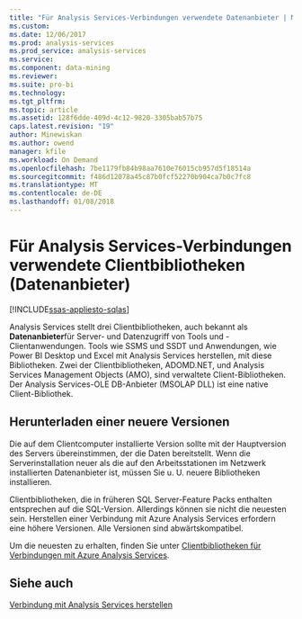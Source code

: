 ```yaml
---
title: "Für Analysis Services-Verbindungen verwendete Datenanbieter | Microsoft Docs"
ms.custom: 
ms.date: 12/06/2017
ms.prod: analysis-services
ms.prod_service: analysis-services
ms.service: 
ms.component: data-mining
ms.reviewer: 
ms.suite: pro-bi
ms.technology: 
ms.tgt_pltfrm: 
ms.topic: article
ms.assetid: 128f6dde-409d-4c12-9820-3305bab57b75
caps.latest.revision: "19"
author: Minewiskan
ms.author: owend
manager: kfile
ms.workload: On Demand
ms.openlocfilehash: 7be1179fb84b98aa7610e76015cb957d5f18514a
ms.sourcegitcommit: f486d12078a45c87b0fcf52270b904ca7b0c7fc8
ms.translationtype: MT
ms.contentlocale: de-DE
ms.lasthandoff: 01/08/2018
---
```

# <a name="client-libraries-data-providers-used-for-analysis-services-connections"></a>Für Analysis Services-Verbindungen verwendete Clientbibliotheken (Datenanbieter)
[!INCLUDE[ssas-appliesto-sqlas](../../includes/ssas-appliesto-sqlas.md)]

Analysis Services stellt drei Clientbibliotheken, auch bekannt als **Datenanbieter**für Server- und Datenzugriff von Tools und -Clientanwendungen. Tools wie SSMS und SSDT und Anwendungen, wie Power BI Desktop und Excel mit Analysis Services herstellen, mit diese Bibliotheken. Zwei der Clientbibliotheken, ADOMD.NET, und Analysis Services Management Objects (AMO), sind verwaltete Client-Bibliotheken. Der Analysis Services-OLE DB-Anbieter (MSOLAP DLL) ist eine native Client-Bibliothek. 
  
##  <a name="bkmk_downloadsite"></a>Herunterladen einer neuere Versionen  
 Die auf dem Clientcomputer installierte Version sollte mit der Hauptversion des Servers übereinstimmen, der die Daten bereitstellt. Wenn die Serverinstallation neuer als die auf den Arbeitsstationen im Netzwerk installierten Datenanbieter ist, müssen Sie u. U. neuere Bibliotheken installieren.  

Clientbibliotheken, die in früheren SQL Server-Feature Packs enthalten entsprechen auf die SQL-Version. Allerdings können sie nicht die neuesten sein. Herstellen einer Verbindung mit Azure Analysis Services erfordern eine höhere Versionen. Alle Versionen sind abwärtskompatibel.

Um die neuesten zu erhalten, finden Sie unter [Clientbibliotheken für Verbindungen mit Azure Analysis Services](https://docs.microsoft.com/azure/analysis-services/analysis-services-data-providers). 
  
## <a name="see-also"></a>Siehe auch  
 [Verbindung mit Analysis Services herstellen](../../analysis-services/instances/connect-to-analysis-services.md)  
  
  
